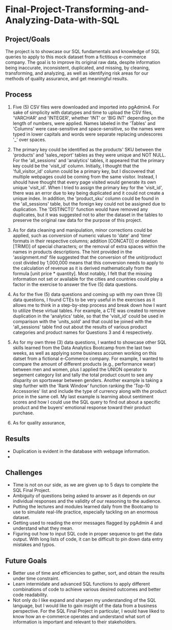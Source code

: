 # Final-Project-Transforming-and-Analyzing-Data-with-SQL

## Project/Goals
The project is to showcase our SQL fundamentals and knowledge of SQL queries to apply to this mock dataset from a fictitious e-commerce company.  The goal is to improve its original raw data, despite information being inaccurate, inconsistent, duplicated, and missing, by cleaning, transforming, and analyzing, as well as identifying risk areas for our methods of quality assurance, and get meaningful results.  

## Process
1. Five (5) CSV files were downloaded and imported into pgAdmin4.  For sake of simplicity with datatypes and time to upload the CSV files, 'VARCHAR' and 'INTEGER', whether 'INT' or 'BIG INT' depending on the length of numbers, were applied.  Names labeled in the 'Tables' and 'Columns' were case-sensitive and space-sensitive, so the names were typed in lower capitals and words were separate replacing undescores '_' over spaces.

2. The primary key could be identified as the products' SKU between the 'products' and 'sales_report' tables as they were unique and NOT NULL.  For the 'all_sessions' and 'analytics' tables, it appeared that the primary key could be the 'visit_id' column.  Initially, I thought that the 'full_visitor_id' column could be a primary key, but I discovered that multiple webpages could be coming from the same visitor.  Instead, I should have thought that every page visited would generate its own unique 'visit_id'.  When I tried to assign the primary key for the 'visit_id', there was an error due to key being duplicated and it could not create a unique index.  In addition, the 'product_sku' column could be found in the 'all_sessions' table, but the foreign key could not be assigned due to duplication.  The 'DISTINCT()' function would have removed any duplicates, but it was suggested not to alter the dataset in the tables to preserve the original raw data for the purpose of this project.

3. As for data cleaning and manipulation, minor corrections could be applied, such as conversion of numeric values to 'date' and 'time' formats in their respective columns; addition [CONCAT()] or deletion [TRIM()] of special characters; or the removal of extra spaces within the names in products descriptions.  The hint provided in the 'assignment.md' file suggested that the conversion of the unit/product cost divided by 1,000,000 means that this conversion needs to apply to the calculation of revenue as it is derived mathematically from the formula [unit price * quantity].  Most notably, I felt that the missing information not set or available for the cities and countries could play a factor in the exercise to answer the five (5) data questions.

4. As for the five (5) data questions and coming up with my own three (3) data questions, I found CTEs to be very useful in the exercises as it allows me to think in a step-by-step process and break down how I want to utilize these virtual tables.  For example, a CTE was created to remove duplication in the 'analytics' table, so that the 'visit_id' could be used in comparison with the 'units_sold' and that could be joined with the 'all_sessions' table find out about the results of various product categories and product names for Questions 3 and 4 respectively.

5. As for my own three (3) data questions, I wanted to showcase other SQL skills learned from the Data Analytics Bootcamp from the last two weeks, as well as applying some business accumen working on this datset from a fictional e-Commerce company.  For example, I wanted to compare the amount of different products (e.g., performance wear) between men and women, plus I applied the UNION operator to segement category list and tally the total product count to see any disparity on sportswear between genders.  Another example is taking a step further with the 'Rank Window' function ranking the 'Top-10 Accessories' list and include the type of currency along with the product price in the same cell.  My last example is learning about sentiment scores and how I could use the SQL query to find out about a specific product and the buyers' emotional response toward their product purchase.

6. As for quality assurance, 

## Results
- Duplication is evident in the database with webpage information.
- 

## Challenges 
- Time is not on our side, as we are given up to 5 days to complete the SQL Final Project.
- Ambiguity of questions being asked to answer as it depends on our individual responses and the validity of our reasoning to the audience.
- Putting the lectures and modules learned daily from the Bootcamp to use to simulate real-life practice, especially tackling on an enormous dataset.
- Getting used to reading the error messages flagged by pgAdmin 4 and understand what they mean.
- Figuring out how to input SQL code in proper sequence to get the data output.  With long lists of code, it can be difficult to pin down data entry mistakes and typos.

## Future Goals
- Better use of time and efficiencies to gather, sort, and obtain the results under time constraint.
- Learn intermidate and advanced SQL functions to apply different combinations of code to achieve various desired outcomes and better code readability.
- Not only do I like expand and sharpen my understanding of the SQL language, but I would like to gain insight of the data from a business perspective.  For the SQL Final Project in particular, I would have liked to know how an e-commerce operates and understand what sort of information is important and relevant to their stakeholders.
